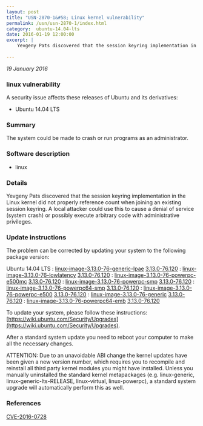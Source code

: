 ```yaml
---
layout: post
title: "USN-2870-1&#58; Linux kernel vulnerability"
permalink: /usn/usn-2870-1/index.html
category:  ubuntu-14.04-lts
date: 2016-01-19 12:00:00
excerpt: |
    Yevgeny Pats discovered that the session keyring implementation in the Linux kernel did not properly reference count when joining an existing session keyring. A local attacker could use this to cause a denial of service (system crash) or possibly execute arbitrary code with administrative privileges. 
    
--- 
```

 
 

*19 January 2016*

### linux vulnerability

A security issue affects these releases of Ubuntu and its derivatives:

* Ubuntu 14.04 LTS

### Summary

The system could be made to crash or run programs as an administrator. 

### Software description

* linux 

### Details

Yevgeny Pats discovered that the session keyring implementation in the Linux kernel did not properly reference count when joining an existing session keyring. A local attacker could use this to cause a denial of service (system crash) or possibly execute arbitrary code with administrative privileges. 

### Update instructions

The problem can be corrected by updating your system to the following package version:

Ubuntu 14.04 LTS
 : [linux-image-3.13.0-76-generic-lpae](https://launchpad.net/ubuntu/+source/linux) <span> [3.13.0-76.120](https://launchpad.net/ubuntu/+source/linux/3.13.0-76.120) </span> 
 : [linux-image-3.13.0-76-lowlatency](https://launchpad.net/ubuntu/+source/linux) <span> [3.13.0-76.120](https://launchpad.net/ubuntu/+source/linux/3.13.0-76.120) </span> 
 : [linux-image-3.13.0-76-powerpc-e500mc](https://launchpad.net/ubuntu/+source/linux) <span> [3.13.0-76.120](https://launchpad.net/ubuntu/+source/linux/3.13.0-76.120) </span> 
 : [linux-image-3.13.0-76-powerpc-smp](https://launchpad.net/ubuntu/+source/linux) <span> [3.13.0-76.120](https://launchpad.net/ubuntu/+source/linux/3.13.0-76.120) </span> 
 : [linux-image-3.13.0-76-powerpc64-smp](https://launchpad.net/ubuntu/+source/linux) <span> [3.13.0-76.120](https://launchpad.net/ubuntu/+source/linux/3.13.0-76.120) </span> 
 : [linux-image-3.13.0-76-powerpc-e500](https://launchpad.net/ubuntu/+source/linux) <span> [3.13.0-76.120](https://launchpad.net/ubuntu/+source/linux/3.13.0-76.120) </span> 
 : [linux-image-3.13.0-76-generic](https://launchpad.net/ubuntu/+source/linux) <span> [3.13.0-76.120](https://launchpad.net/ubuntu/+source/linux/3.13.0-76.120) </span> 
 : [linux-image-3.13.0-76-powerpc64-emb](https://launchpad.net/ubuntu/+source/linux) <span> [3.13.0-76.120](https://launchpad.net/ubuntu/+source/linux/3.13.0-76.120) </span> 

To update your system, please follow these instructions: [https://wiki.ubuntu.com/Security/Upgrades](https://wiki.ubuntu.com/Security/Upgrades).

After a standard system update you need to reboot your computer to make all the necessary changes.

ATTENTION: Due to an unavoidable ABI change the kernel updates have been given a new version number, which requires you to recompile and reinstall all third party kernel modules you might have installed. Unless you manually uninstalled the standard kernel metapackages (e.g. linux-generic, linux-generic-lts-RELEASE, linux-virtual, linux-powerpc), a standard system upgrade will automatically perform this as well. 

### References

 
 [CVE-2016-0728](http://people.ubuntu.com/~ubuntu-security/cve/CVE-2016-0728)
 

